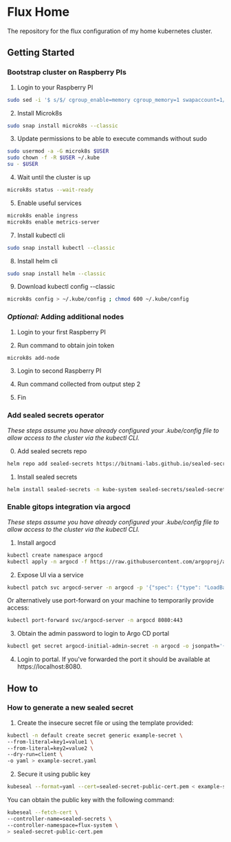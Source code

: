 # Flux Home

The repository for the flux configuration of my home kubernetes cluster.

## Getting Started

### Bootstrap cluster on Raspberry PIs

1. Login to your Raspberry PI
```bash
sudo sed -i '$ s/$/ cgroup_enable=memory cgroup_memory=1 swapaccount=1/' /boot/firmware/cmdline.txt
```

2. Install Microk8s
```bash
sudo snap install microk8s --classic
```

3. Update permissions to be able to execute commands without sudo
```bash
sudo usermod -a -G microk8s $USER
sudo chown -f -R $USER ~/.kube
su - $USER
```

4. Wait until the cluster is up
```bash
microk8s status --wait-ready
```

5. Enable useful services 
```bash
microk8s enable ingress 
microk8s enable metrics-server
```

7. Install kubectl cli
```bash 
sudo snap install kubectl --classic
```

8. Install helm cli
```bash 
sudo snap install helm --classic
```

9. Download kubectl config --classic
```bash
microk8s config > ~/.kube/config ; chmod 600 ~/.kube/config
```

### _Optional:_ Adding additional nodes

1. Login to your first Raspberry PI

2. Run command to obtain join token
```bash
microk8s add-node 
```

3. Login to second Raspberry PI
   
4. Run command collected from output step 2 

5. Fin

### Add sealed secrets operator
_These steps assume you have already configured your .kube/config file to allow access to the cluster via the kubectl CLI._

0. Add sealed secrets repo
```bash
helm repo add sealed-secrets https://bitnami-labs.github.io/sealed-secrets
```
1. Install sealed secrets 
```bash
helm install sealed-secrets -n kube-system sealed-secrets/sealed-secrets
```

### Enable gitops integration via argocd
_These steps assume you have already configured your .kube/config file to allow access to the cluster via the kubectl CLI._

1. Install argocd
```bash
kubectl create namespace argocd
kubectl apply -n argocd -f https://raw.githubusercontent.com/argoproj/argo-cd/stable/manifests/install.yaml
```

2. Expose UI via a service
```bash
kubectl patch svc argocd-server -n argocd -p '{"spec": {"type": "LoadBalancer"}}'
```
Or alternatively use port-forward on your machine to temporarily provide access:
```bash
kubectl port-forward svc/argocd-server -n argocd 8080:443
```

3. Obtain the admin password to login to Argo CD portal
```bash
kubectl get secret argocd-initial-admin-secret -n argocd -o jsonpath='{.data.password}' | base64 --decode ; echo
```

4. Login to portal. If you've forwarded the port it should be available at https://localhost:8080.

## How to
### How to generate a new sealed secret

1. Create the insecure secret file or using the template provided:
```bash
kubectl -n default create secret generic example-secret \
--from-literal=key1=value1 \
--from-literal=key2=value2 \
--dry-run=client \
-o yaml > example-secret.yaml
```
2. Secure it using public key
```bash
kubeseal --format=yaml --cert=sealed-secret-public-cert.pem < example-secret.yaml > example-secret-sealed.yaml
```

You can obtain the public key with the following command:
```bash
kubeseal --fetch-cert \
--controller-name=sealed-secrets \
--controller-namespace=flux-system \
> sealed-secret-public-cert.pem
```
